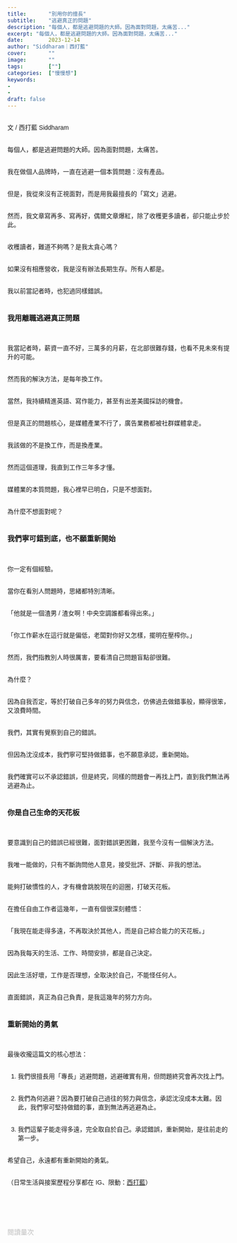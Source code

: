 ```yaml
---
title:       "別用你的擅長"
subtitle:    "逃避真正的問題"
description: "每個人，都是逃避問題的大師。因為面對問題，太痛苦..."
excerpt: "每個人，都是逃避問題的大師。因為面對問題，太痛苦..."
date:        2023-12-14
author: "Siddharam｜西打藍"
cover:       ""
image:       ""
tags:        [""]
categories:  ["慢慢想"]
keywords:
- 
- 
draft: false
---
```


<article style="font-family: 'Noto Sans TC', '微軟正黑體', sans-serif; font-weight: 300;">

<br>文 / 西打藍 Siddharam<br><br>

每個人，都是逃避問題的大師。因為面對問題，太痛苦。<br><br>

我在做個人品牌時，一直在逃避一個本質問題：沒有產品。<br><br>

但是，我從來沒有正視面對，而是用我最擅長的「寫文」逃避。<br><br>

然而，我文章寫再多、寫再好，偶爾文章爆紅，除了收穫更多讀者，卻只能止步於此。<br><br>

收穫讀者，難道不夠嗎？是我太貪心嗎？<br><br>

如果沒有相應營收，我是沒有辦法長期生存。所有人都是。<br><br>

我以前當記者時，也犯過同樣錯誤。<br><br>


<h3 class="article-h1-color">我用離職逃避真正問題</h3><br>

我當記者時，薪資一直不好，三萬多的月薪，在北部很難存錢，也看不見未來有提升的可能。<br><br>

然而我的解決方法，是每年換工作。<br><br>

當然，我持續精進英語、寫作能力，甚至有出差美國採訪的機會。<br><br>

但是真正的問題核心，是媒體產業不行了，廣告業務都被社群媒體拿走。<br><br>

我該做的不是換工作，而是換產業。<br><br>

然而這個道理，我直到工作三年多才懂。<br><br>

媒體業的本質問題，我心裡早已明白，只是不想面對。<br><br>

為什麼不想面對呢？<br><br>


<h3 class="article-h1-color">我們寧可錯到底，也不願重新開始</h3><br>

你一定有個經驗。<br><br>

當你在看別人問題時，思緒都特別清晰。<br><br>

「他就是一個渣男 / 渣女啊！中央空調誰都看得出來。」<br><br>

「你工作薪水在這行就是偏低，老闆對你好又怎樣，擺明在壓榨你。」<br><br>

然而，我們指教別人時很厲害，要看清自己問題盲點卻很難。<br><br>

為什麼？<br><br>

因為自我否定，等於打破自己多年的努力與信念，仿佛過去做錯事般，顯得很笨，又浪費時間。<br><br>

我們，其實有覺察到自己的錯誤。<br><br>

但因為沈沒成本，我們寧可堅持做錯事，也不願意承認，重新開始。<br><br>

我們確實可以不承認錯誤，但是終究，同樣的問題會一再找上門，直到我們無法再逃避為止。<br><br>


<h3 class="article-h1-color">你是自己生命的天花板</h3><br>

要意識到自己的錯誤已經很難，面對錯誤更困難，我至今沒有一個解決方法。<br><br>

我唯一能做的，只有不斷詢問他人意見，接受批評、評斷、非我的想法。<br><br>

能夠打破慣性的人，才有機會跳脫現在的迴圈，打破天花板。<br><br>

在擔任自由工作者這幾年，一直有個很深刻體悟：<br><br>

「我現在能走得多遠，不再取決於其他人，而是自己綜合能力的天花板。」<br><br>

因為我每天的生活、工作、時間安排，都是自己決定。<br><br>

因此生活好壞，工作是否理想，全取決於自己，不能怪任何人。<br><br>

直面錯誤，真正為自己負責，是我這幾年的努力方向。<br><br>


<h3 class="article-h1-color">重新開始的勇氣</h3><br>

最後收攏這篇文的核心想法：<br><br>

1. 我們很擅長用「專長」逃避問題，逃避確實有用，但問題終究會再次找上門。<br><br>

2. 我們為何逃避？因為要打破自己過往的努力與信念，承認沈沒成本太難。因此，我們寧可堅持做錯的事，直到無法再逃避為止。<br><br>

3. 我們這輩子能走得多遠，完全取自於自己。承認錯誤，重新開始，是往前走的第一步。<br><br>

希望自己，永遠都有重新開始的勇氣。<br><br>



<!-- 
<!-- 案例 > 證明案例 > 壞處 > 怎麼改變（列步驟） > 結語總結金句 -->


（日常生活與接案歷程分享都在 IG、限動：<a href="https://www.instagram.com/sidd.blue/" target="_blank">西打藍</a>）<br><br>

<!-- <h3 class="article-h1-color"></h3><br> -->





<br><br><br>

</article>

<div style="color: #bfbfbf; font-size: 15px;" id="busuanzi_container_page_pv">
  閱讀量<span id="busuanzi_value_page_pv"></span>次
</div>

<script src="../../js/post.js"></script>

